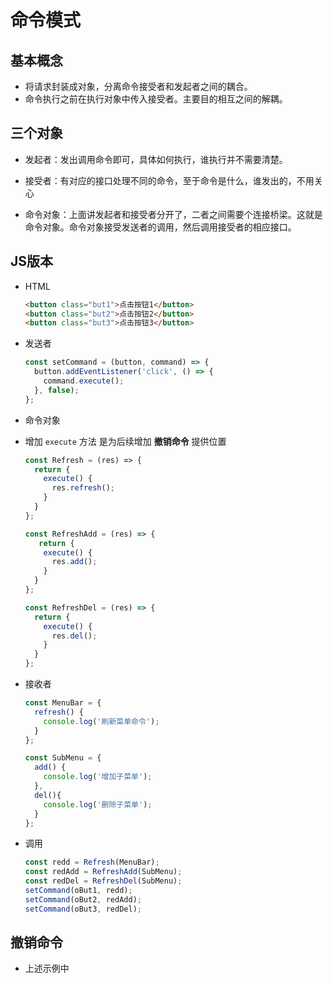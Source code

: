 # 命令模式

## 基本概念

+ 将请求封装成对象，分离命令接受者和发起者之间的耦合。
+ 命令执行之前在执行对象中传入接受者。主要目的相互之间的解耦。

## 三个对象

+ 发起者：发出调用命令即可，具体如何执行，谁执行并不需要清楚。

+ 接受者：有对应的接口处理不同的命令，至于命令是什么，谁发出的，不用关心

+ 命令对象：上面讲发起者和接受者分开了，二者之间需要个连接桥梁。这就是命令对象。命令对象接受发送者的调用，然后调用接受者的相应接口。

## JS版本

+ HTML

  ```html
  <button class="but1">点击按钮1</button>
  <button class="but2">点击按钮2</button>
  <button class="but3">点击按钮3</button>
  ```

+ 发送者

  ```js
  const setCommand = (button, command) => {
    button.addEventListener('click', () => {
      command.execute();
    }, false);
  };
  ```

+ 命令对象
+ 增加 `execute` 方法 是为后续增加 **撤销命令** 提供位置

  ```js
  const Refresh = (res) => {
    return {
      execute() {
        res.refresh();
      }
    }
  };

  const RefreshAdd = (res) => {
     return {
      execute() {
        res.add();
      }
    }
  };

  const RefreshDel = (res) => {
    return {
      execute() {
        res.del();
      }
    }
  };
  ```

+ 接收者

  ```js
  const MenuBar = {
    refresh() {
      console.log('刷新菜单命令');
    }
  };

  const SubMenu = {
    add() {
      console.log('增加子菜单');
    },
    del(){
      console.log('删除子菜单');
    }
  };
  ```

+ 调用

  ```js
  const redd = Refresh(MenuBar);
  const redAdd = RefreshAdd(SubMenu);
  const redDel = RefreshDel(SubMenu);
  setCommand(oBut1, redd);
  setCommand(oBut2, redAdd);
  setCommand(oBut3, redDel);
  ```

## 撤销命令

+ 上述示例中
